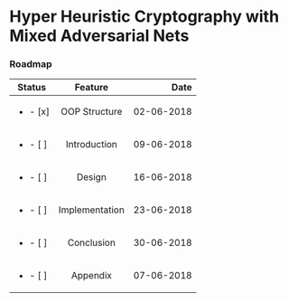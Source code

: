 # Hyper Heuristic Cryptography with Mixed Adversarial Nets

### Roadmap

| Status                   | Feature       | Date       |
| ------------------------ |:-------------:| ----------:|
| <ul><li>- [x]</li></ul>  | OOP Structure | 02-06-2018 |
| <ul><li>- [ ]</li></ul>  | Introduction  | 09-06-2018 |
| <ul><li>- [ ]</li></ul>  | Design        | 16-06-2018 |
| <ul><li>- [ ]</li></ul>  | Implementation| 23-06-2018 |
| <ul><li>- [ ]</li></ul>  | Conclusion    | 30-06-2018 |
| <ul><li>- [ ]</li></ul>  | Appendix      | 07-06-2018 |

